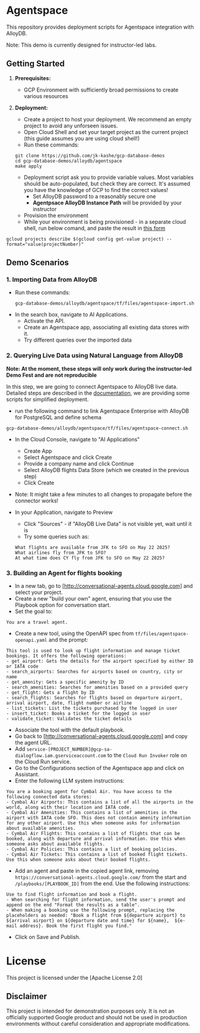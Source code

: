 # Agentspace

This repository provides deployment scripts for Agentspace integration with AlloyDB.

Note: This demo is currently designed for instructor-led labs.

## Getting Started

1. **Prerequisites:**
    * GCP Environment with sufficiently broad permissions to create various resources

2. **Deployment:**
    * Create a project to host your deployment. We recommend an empty project to avoid any unforseen issues.
    * Open Cloud Shell and set your target project as the current project (this guide assumes you are using cloud shell!)
    * Run these commands:
    ```
    git clone https://github.com/jk-kashe/gcp-database-demos
    cd gcp-database-demos/alloydb/agentspace
    make apply
    ```
    * Deployment script ask you to provide variable values. Most variables should be auto-populated, but check they are correct. It's assumed you have the knowledge of GCP to find the correct values!
      * Set AlloyDB password to a reasonably secure one
      * **Agentpsace AlloyDB Instance Path** will be provided by your instructor
    * Provision the environment
    * While your environment is being provisioned - in a separate cloud shell, run below comand, and paste the result in [this form](https://forms.gle/YzDkDJeownjEnxyL8)
```
gcloud projects describe $(gcloud config get-value project) --format="value(projectNumber)"
```
   

## Demo Scenarios

### 1. Importing Data from AlloyDB

- Run these commands:
    ```
    gcp-database-demos/alloydb/agentspace/tf/files/agentspace-import.sh
    ```
- In the search box, navigate to AI Applications.
  - Activate the API.
  - Create an Agentspace app, associating all existing data stores with it.
  - Try different queries over the imported data

### 2. Querying Live Data using Natural Language from AlloyDB

**Note: At the moment, these steps will only work during the instructor-led Demo Fest and are not reproducible**

In this step, we are going to connect Agentspace to AlloyDB live data. Detailed steps are described in the [documentation](https://cloud.google.com/agentspace/agentspace-enterprise/docs/create-data-store#alloydb-connect), we are providing some scripts for simplified deployment.


- run the following command to link Agentspace Enterprise with AlloyDB for PostgreSQL and define schema
```
gcp-database-demos/alloydb/agentspace/tf/files/agentspace-connect.sh
```
- In the Cloud Console, navigate to "AI Applications"
  - Create App
  - Select Agentspace and click Create
  - Provide a company name and click Continue
  - Select AlloyDB flights Data Store (which we created in the previous step)
  - Click Create

- Note: It might take a few minutes to all changes to propagate before the connector works!
- In your Application, navigate to Preview
  - Click "Sources" - if "AlloyDB Live Data" is not visible yet, wait until it is
  - Try some queries such as:
  ```
  What flights are available from JFK to SFO on May 22 2025?
  What airlines fly from JFK to SFO?
  At what time does CY fly from JFK to SFO on May 22 2025?
  ```


### 3. Building an Agent for flights booking

* In a new tab, go to [http://conversational-agents.cloud.google.com] and select your project.
* Create a new "build your own" agent, ensuring that you use the Playbook option for conversation start.
* Set the goal to:
```
You are a travel agent.
```
* Create a new tool, using the OpenAPI spec from `tf/files/agentspace-openapi.yaml` and the prompt:
```
This tool is used to look up flight information and manage ticket bookings. It offers the following operations:
- get_airport: Gets the details for the airport specified by either ID or IATA code
- search_airports: Searches for airports based on country, city or name
- get_amenity: Gets a specific amenity by ID
- search_amenities: Searches for amenities based on a provided query
- get_flight: Gets a flight by ID
- search_flights: Searches for flights based on departure airport, arrival airport, date, flight number or airline
- list_tickets: List the tickets purchased by the logged in user
- insert_ticket: Books a ticket for the logged in user
- validate_ticket: Validates the ticket details
```
* Associate the tool with the default playbook.
* Go back to [http://conversational-agents.cloud.google.com] and copy the agent URL.
* Add `service-[PROJECT_NUMBER]@gcp-sa-dialogflow.iam.gserviceaccount.com` to the `Cloud Run Invoker` role on the Cloud Run service.
* Go to the Configurations section of the Agentspace app and click on Assistant.
* Enter the following LLM system instructions:
```
You are a booking agent for Cymbal Air. You have access to the following connected data stores:
- Cymbal Air Airports: This contains a list of all the airports in the world, along with their location and IATA code.
- Cymbal Air Amenities: This contains a list of amenities in the airport with IATA code SFO. This does not contain amenity information for any other airport. Use this when someone asks for information about available amenities.
- Cymbal Air Flights: This contains a list of flights that can be booked, along with departure and arrival information. Use this when someone asks about available flights.
- Cymbal Air Policies: This contains a list of booking policies.
- Cymbal Air Tickets: This contains a list of booked flight tickets. Use this when someone asks about their booked flights.
```
* Add an agent and paste in the copied agent link, removing `https://conversational-agents.cloud.google.com/` from the start and `/playbooks/[PLAYBOOK_ID]` from the end. Use the following instructions:
```
Use to find flight information and book a flight.
- When searching for flight information, send the user's prompt and append on the end "Format the results as a table".
- When making a booking use the following prompt, replacing the placeholders as needed: "Book a flight from ${departure airport} to ${arrival airport} on ${departure date and time} for ${name},  ${e-mail address}. Book the first flight you find."
```
* Click on Save and Publish.

 # License

This project is licensed under the [Apache License 2.0] 

## Disclaimer

This project is intended for demonstration purposes only. It is not an officially supported Google product and should not be used in production environments without careful consideration and appropriate modifications.